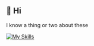 ## 👋 Hi
I know a thing or two about these<br>

[![My Skills](https://skillicons.dev/icons?i=aws,azure,cpp,cs,dotnet,linux,py,vscode)](https://skillicons.dev)

<!---
kaelemc/kaelemc is a ✨ special ✨ repository because its `README.md` (this file) appears on your GitHub profile.
You can click the Preview link to take a look at your changes.
--->
